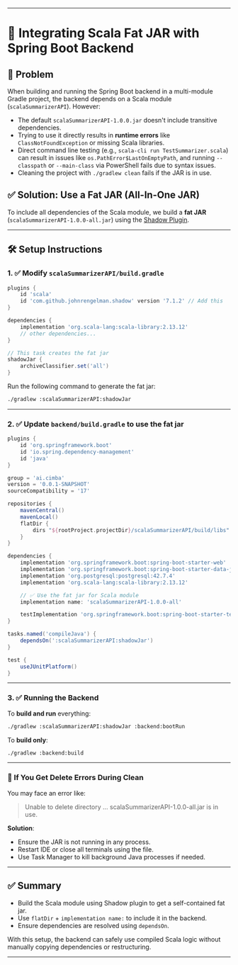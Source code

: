
---

# 📄 Integrating Scala Fat JAR with Spring Boot Backend

## 📌 Problem

When building and running the Spring Boot backend in a multi-module Gradle project, the backend depends on a Scala module (`scalaSummarizerAPI`). However:

- The default `scalaSummarizerAPI-1.0.0.jar` doesn't include transitive dependencies.
- Trying to use it directly results in **runtime errors** like `ClassNotFoundException` or missing Scala libraries.
- Direct command line testing (e.g., `scala-cli run TestSummarizer.scala`) can result in issues like `os.PathError$LastOnEmptyPath`, and running `--classpath` or `--main-class` via PowerShell fails due to syntax issues.
- Cleaning the project with `./gradlew clean` fails if the JAR is in use.

## ✅ Solution: Use a Fat JAR (All-In-One JAR)

To include all dependencies of the Scala module, we build a **fat JAR** (`scalaSummarizerAPI-1.0.0-all.jar`) using the [Shadow Plugin](https://imperceptiblethoughts.com/shadow/introduction/).

---

## 🛠 Setup Instructions

### 1. ✅ Modify `scalaSummarizerAPI/build.gradle`

```groovy
plugins {
    id 'scala'
    id 'com.github.johnrengelman.shadow' version '7.1.2' // Add this
}

dependencies {
    implementation 'org.scala-lang:scala-library:2.13.12'
    // other dependencies...
}

// This task creates the fat jar
shadowJar {
    archiveClassifier.set('all')
}
```

Run the following command to generate the fat jar:

```bash
./gradlew :scalaSummarizerAPI:shadowJar
```

---

### 2. ✅ Update `backend/build.gradle` to use the fat jar

```groovy
plugins {
    id 'org.springframework.boot'
    id 'io.spring.dependency-management'
    id 'java'
}

group = 'ai.cimba'
version = '0.0.1-SNAPSHOT'
sourceCompatibility = '17'

repositories {
    mavenCentral()
    mavenLocal()
    flatDir {
        dirs "${rootProject.projectDir}/scalaSummarizerAPI/build/libs"
    }
}

dependencies {
    implementation 'org.springframework.boot:spring-boot-starter-web'
    implementation 'org.springframework.boot:spring-boot-starter-data-jpa'
    implementation 'org.postgresql:postgresql:42.7.4'
    implementation 'org.scala-lang:scala-library:2.13.12'

    // ✅ Use the fat jar for Scala module
    implementation name: 'scalaSummarizerAPI-1.0.0-all'

    testImplementation 'org.springframework.boot:spring-boot-starter-test'
}

tasks.named('compileJava') {
    dependsOn(':scalaSummarizerAPI:shadowJar')
}

test {
    useJUnitPlatform()
}
```

---

### 3. ✅ Running the Backend

To **build and run** everything:

```bash
./gradlew :scalaSummarizerAPI:shadowJar :backend:bootRun
```

To **build only**:

```bash
./gradlew :backend:build
```

---

### 🧹 If You Get Delete Errors During Clean

You may face an error like:

> Unable to delete directory … scalaSummarizerAPI-1.0.0-all.jar is in use.

**Solution**:
- Ensure the JAR is not running in any process.
- Restart IDE or close all terminals using the file.
- Use Task Manager to kill background Java processes if needed.

---

## ✅ Summary

- Build the Scala module using Shadow plugin to get a self-contained fat jar.
- Use `flatDir` + `implementation name:` to include it in the backend.
- Ensure dependencies are resolved using `dependsOn`.

With this setup, the backend can safely use compiled Scala logic without manually copying dependencies or restructuring.

---
